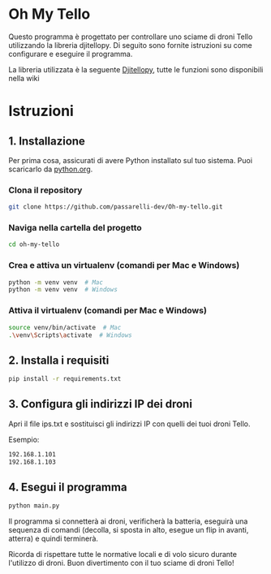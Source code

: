 # Oh My Tello

Questo programma è progettato per controllare uno sciame di droni Tello utilizzando la libreria djitellopy. Di seguito sono fornite istruzioni su come configurare e eseguire il programma.

La libreria utilizzata è la seguente [Djitellopy](https://djitellopy.readthedocs.io/en/latest/swarm/), tutte le funzioni sono disponibili nella wiki

# Istruzioni

## 1. Installazione

Per prima cosa, assicurati di avere Python installato sul tuo sistema. Puoi scaricarlo da [python.org](https://www.python.org/).

### Clona il repository
```bash
git clone https://github.com/passarelli-dev/Oh-my-tello.git
```

### Naviga nella cartella del progetto
```bash
cd oh-my-tello
```

### Crea e attiva un virtualenv (comandi per Mac e Windows)
```bash
python -m venv venv  # Mac
python -m venv venv  # Windows
```

### Attiva il virtualenv (comandi per Mac e Windows)
```bash
source venv/bin/activate  # Mac
.\venv\Scripts\activate  # Windows
```
## 2. Installa i requisiti

```bash
pip install -r requirements.txt
```
## 3. Configura gli indirizzi IP dei droni

Apri il file ips.txt e sostituisci gli indirizzi IP con quelli dei tuoi droni Tello.

Esempio: 
```bash
192.168.1.101
192.168.1.103
```

## 4. Esegui il programma
```bash
python main.py
```

Il programma si connetterà ai droni, verificherà la batteria, eseguirà una sequenza di comandi (decolla, si sposta in alto, esegue un flip in avanti, atterra) e quindi terminerà.

Ricorda di rispettare tutte le normative locali e di volo sicuro durante l'utilizzo di droni. Buon divertimento con il tuo sciame di droni Tello!
